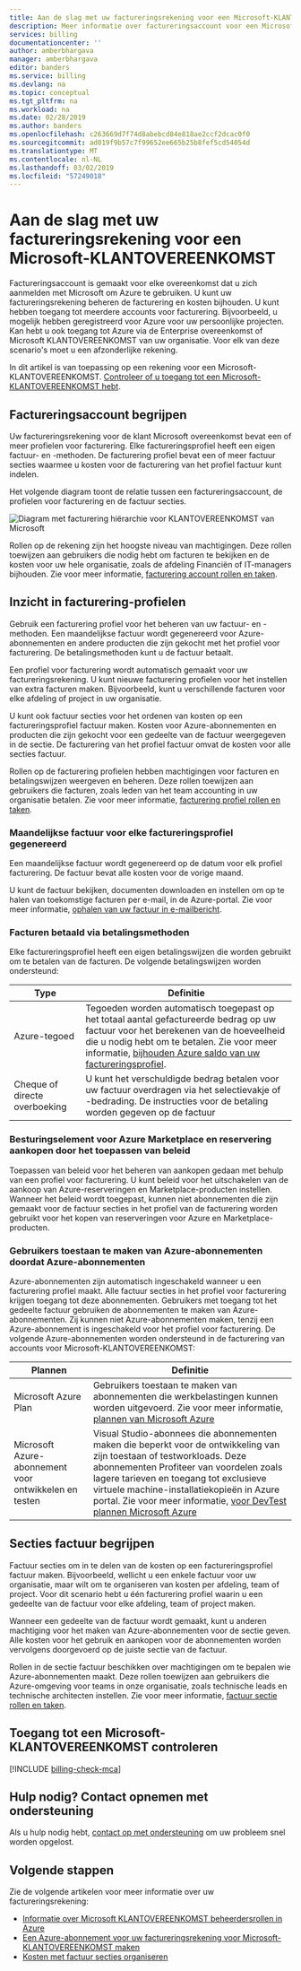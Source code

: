 ```yaml
---
title: Aan de slag met uw factureringsrekening voor een Microsoft-KLANTOVEREENKOMST - Azure | Microsoft Docs
description: Meer informatie over factureringsaccount voor een Microsoft-KLANTOVEREENKOMST
services: billing
documentationcenter: ''
author: amberbhargava
manager: amberbhargava
editor: banders
ms.service: billing
ms.devlang: na
ms.topic: conceptual
ms.tgt_pltfrm: na
ms.workload: na
ms.date: 02/28/2019
ms.author: banders
ms.openlocfilehash: c263669d7f74d8abebcd84e818ae2ccf2dcac0f0
ms.sourcegitcommit: ad019f9b57c7f99652ee665b25b8fef5cd54054d
ms.translationtype: MT
ms.contentlocale: nl-NL
ms.lasthandoff: 03/02/2019
ms.locfileid: "57249018"
---
```

# <a name="get-started-with-your-billing-account-for-a-microsoft-customer-agreement"></a>Aan de slag met uw factureringsrekening voor een Microsoft-KLANTOVEREENKOMST

Factureringsaccount is gemaakt voor elke overeenkomst dat u zich aanmelden met Microsoft om Azure te gebruiken. U kunt uw factureringsrekening beheren de facturering en kosten bijhouden. U kunt hebben toegang tot meerdere accounts voor facturering. Bijvoorbeeld, u mogelijk hebben geregistreerd voor Azure voor uw persoonlijke projecten. Kan hebt u ook toegang tot Azure via de Enterprise overeenkomst of Microsoft KLANTOVEREENKOMST van uw organisatie. Voor elk van deze scenario's moet u een afzonderlijke rekening.

In dit artikel is van toepassing op een rekening voor een Microsoft-KLANTOVEREENKOMST. [Controleer of u toegang tot een Microsoft-KLANTOVEREENKOMST hebt](#check-access-to-a-microsoft-customer-agreement).

## <a name="understand-billing-account"></a>Factureringsaccount begrijpen

Uw factureringsrekening voor de klant Microsoft overeenkomst bevat een of meer profielen voor facturering. Elke factureringsprofiel heeft een eigen factuur- en -methoden. De facturering profiel bevat een of meer factuur secties waarmee u kosten voor de facturering van het profiel factuur kunt indelen.

Het volgende diagram toont de relatie tussen een factureringsaccount, de profielen voor facturering en de factuur secties.

![Diagram met facturering hiërarchie voor KLANTOVEREENKOMST van Microsoft](./media/billing-mca-overview/mca-billing-hierarchy.png)

Rollen op de rekening zijn het hoogste niveau van machtigingen. Deze rollen toewijzen aan gebruikers die nodig hebt om facturen te bekijken en de kosten voor uw hele organisatie, zoals de afdeling Financiën of IT-managers bijhouden. Zie voor meer informatie, [facturering account rollen en taken](billing-understand-mca-roles.md#billing-account-roles-and-tasks).

## <a name="understand-billing-profiles"></a>Inzicht in facturering-profielen

Gebruik een facturering profiel voor het beheren van uw factuur- en -methoden. Een maandelijkse factuur wordt gegenereerd voor Azure-abonnementen en andere producten die zijn gekocht met het profiel voor facturering. De betalingsmethoden kunt u de factuur betaalt.

Een profiel voor facturering wordt automatisch gemaakt voor uw factureringsrekening. U kunt nieuwe facturering profielen voor het instellen van extra facturen maken. Bijvoorbeeld, kunt u verschillende facturen voor elke afdeling of project in uw organisatie.

U kunt ook factuur secties voor het ordenen van kosten op een factureringsprofiel factuur maken. Kosten voor Azure-abonnementen en producten die zijn gekocht voor een gedeelte van de factuur weergegeven in de sectie. De facturering van het profiel factuur omvat de kosten voor alle secties factuur.

Rollen op de facturering profielen hebben machtigingen voor facturen en betalingswijzen weergeven en beheren. Deze rollen toewijzen aan gebruikers die facturen, zoals leden van het team accounting in uw organisatie betalen. Zie voor meer informatie, [facturering profiel rollen en taken](billing-understand-mca-roles.md#billing-profile-roles-and-tasks).

### <a name="monthly-invoice-generated-for-each-billing-profile"></a>Maandelijkse factuur voor elke factureringsprofiel gegenereerd

Een maandelijkse factuur wordt gegenereerd op de datum voor elk profiel facturering. De factuur bevat alle kosten voor de vorige maand.

U kunt de factuur bekijken, documenten downloaden en instellen om op te halen van toekomstige facturen per e-mail, in de Azure-portal. Zie voor meer informatie, [ophalen van uw factuur in e-mailbericht](billing-download-azure-invoice-daily-usage-date.md#get-your-invoice-in-email-pdf).

### <a name="invoices-paid-through-payment-methods"></a>Facturen betaald via betalingsmethoden

Elke factureringsprofiel heeft een eigen betalingswijzen die worden gebruikt om te betalen van de facturen. De volgende betalingswijzen worden ondersteund:

| Type             | Definitie  |
|------------------|-------------|
|Azure-tegoed    |  Tegoeden worden automatisch toegepast op het totaal aantal gefactureerde bedrag op uw factuur voor het berekenen van de hoeveelheid die u nodig hebt om te betalen. Zie voor meer informatie, [bijhouden Azure saldo van uw factureringsprofiel](billing-mca-check-azure-credits-balance.md). |
|Cheque of directe overboeking | U kunt het verschuldigde bedrag betalen voor uw factuur overdragen via het selectievakje of -bedrading. De instructies voor de betaling worden gegeven op de factuur |

### <a name="control-azure-marketplace-and-reservation-purchases-by-applying-policies"></a>Besturingselement voor Azure Marketplace en reservering aankopen door het toepassen van beleid

Toepassen van beleid voor het beheren van aankopen gedaan met behulp van een profiel voor facturering. U kunt beleid voor het uitschakelen van de aankoop van Azure-reserveringen en Marketplace-producten instellen. Wanneer het beleid wordt toegepast, kunnen niet abonnementen die zijn gemaakt voor de factuur secties in het profiel van de facturering worden gebruikt voor het kopen van reserveringen voor Azure en Marketplace-producten.

### <a name="allow-users-to-create-azure-subscriptions-by-enabling-azure-plans"></a>Gebruikers toestaan te maken van Azure-abonnementen doordat Azure-abonnementen

Azure-abonnementen zijn automatisch ingeschakeld wanneer u een facturering profiel maakt. Alle factuur secties in het profiel voor facturering krijgen toegang tot deze abonnementen. Gebruikers met toegang tot het gedeelte factuur gebruiken de abonnementen te maken van Azure-abonnementen. Zij kunnen niet Azure-abonnementen maken, tenzij een Azure-abonnement is ingeschakeld voor het profiel voor facturering. De volgende Azure-abonnementen worden ondersteund in de facturering van accounts voor Microsoft-KLANTOVEREENKOMST:

| Plannen             | Definitie  |
|------------------|-------------|
|Microsoft Azure Plan   | Gebruikers toestaan te maken van abonnementen die werkbelastingen kunnen worden uitgevoerd. Zie voor meer informatie, [plannen van Microsoft Azure](https://azure.microsoft.com/offers/ms-azr-0017g/) |
|Microsoft Azure-abonnement voor ontwikkelen en testen | Visual Studio-abonnees die abonnementen maken die beperkt voor de ontwikkeling van zijn toestaan of testworkloads. Deze abonnementen Profiteer van voordelen zoals lagere tarieven en toegang tot exclusieve virtuele machine-installatiekopieën in Azure portal. Zie voor meer informatie, [voor DevTest plannen Microsoft Azure](https://azure.microsoft.com/offers/ms-azr-0148g/)| <!--- TODO - Add the link to plan details page -->

## <a name="understand-invoice-sections"></a>Secties factuur begrijpen

Factuur secties om in te delen van de kosten op een factureringsprofiel factuur maken. Bijvoorbeeld, wellicht u een enkele factuur voor uw organisatie, maar wilt om te organiseren van kosten per afdeling, team of project. Voor dit scenario hebt u één facturering profiel waarin u een gedeelte van de factuur voor elke afdeling, team of project maken.

Wanneer een gedeelte van de factuur wordt gemaakt, kunt u anderen machtiging voor het maken van Azure-abonnementen voor de sectie geven. Alle kosten voor het gebruik en aankopen voor de abonnementen worden vervolgens doorgevoerd op de juiste sectie van de factuur.

Rollen in de sectie factuur beschikken over machtigingen om te bepalen wie Azure-abonnementen maakt. Deze rollen toewijzen aan gebruikers die Azure-omgeving voor teams in onze organisatie, zoals technische leads en technische architecten instellen. Zie voor meer informatie, [factuur sectie rollen en taken](billing-understand-mca-roles.md#invoice-section-roles-and-tasks).

## <a name="check-access-to-a-microsoft-customer-agreement"></a>Toegang tot een Microsoft-KLANTOVEREENKOMST controleren
[!INCLUDE [billing-check-mca](../../includes/billing-check-mca.md)]

## <a name="need-help-contact-support"></a>Hulp nodig? Contact opnemen met ondersteuning

Als u hulp nodig hebt, [contact op met ondersteuning](https://portal.azure.com/?#blade/Microsoft_Azure_Support/HelpAndSupportBlade) om uw probleem snel worden opgelost.

## <a name="next-steps"></a>Volgende stappen

Zie de volgende artikelen voor meer informatie over uw factureringsrekening:

- [Informatie over Microsoft KLANTOVEREENKOMST beheerdersrollen in Azure](billing-understand-mca-roles.md)
- [Een Azure-abonnement voor uw factureringsrekening voor Microsoft-KLANTOVEREENKOMST maken](billing-mca-create-subscription.md)
- [Kosten met factuur secties organiseren](billing-mca-section-invoice.md)